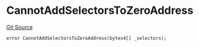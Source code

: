 # CannotAddSelectorsToZeroAddress
[Git Source](https://github.com/thrackle-io/tron/blob/baac0bbfdefb8a299b09493a3979f2ef5c07be0f/src/client/token/handler/diamond/HandlerDiamondLib.sol)


```solidity
error CannotAddSelectorsToZeroAddress(bytes4[] _selectors);
```

